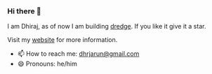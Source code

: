 ### Hi there 👋

I am Dhiraj, as of now I am building [dredge](https://github.com/dhrjarun/dredge). If you like it give it a star.

Visit my [website](https://dhrjarun.com) for more information. 

- 📫 How to reach me: dhrjarun@gmail.com
- 😄 Pronouns: he/him
